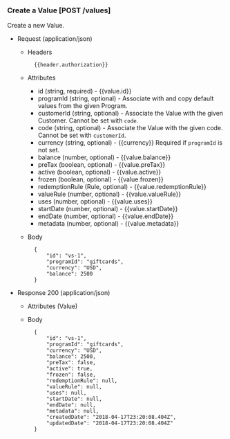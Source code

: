 ### Create a Value [POST /values]

Create a new Value.

+ Request (application/json)
    + Headers
    
            {{header.authorization}}

    + Attributes
        + id (string, required) - {{value.id}}
        + programId (string, optional) - Associate with and copy default values from the given Program.
        + customerId (string, optional) - Associate the Value with the given Customer.  Cannot be set with `code`.
        + code (string, optional) - Associate the Value with the given code.  Cannot be set with `customerId`.
        + currency (string, optional) - {{currency}} Required if `programId` is not set.
        + balance (number, optional) - {{value.balance}}
        + preTax (boolean, optional) - {{value.preTax}}
        + active (boolean, optional) - {{value.active}}
        + frozen (boolean, optional) - {{value.frozen}}
        + redemptionRule (Rule, optional) - {{value.redemptionRule}}
        + valueRule (number, optional) - {{value.valueRule}}
        + uses (number, optional) - {{value.uses}}
        + startDate (number, optional) - {{value.startDate}}
        + endDate (number, optional) - {{value.endDate}}
        + metadata (number, optional) - {{value.metadata}}
        
    + Body
    
            {
                "id": "vs-1",
                "programId": "giftcards",
                "currency": "USD",
                "balance": 2500
            }
    
+ Response 200 (application/json)
    + Attributes (Value)

    + Body
    
            {
                "id": "vs-1",
                "programId": "giftcards",
                "currency": "USD",
                "balance": 2500, 
                "preTax": false,
                "active": true,
                "frozen": false,
                "redemptionRule": null,
                "valueRule": null,
                "uses": null,
                "startDate": null,
                "endDate": null,
                "metadata": null,
                "createdDate": "2018-04-17T23:20:08.404Z",
                "updatedDate": "2018-04-17T23:20:08.404Z"
            }
